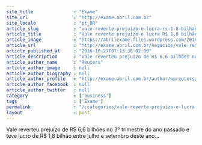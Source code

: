 ```yaml
---
site_title               : "Exame"
site_url                 : "http://exame.abril.com.br"
site_locale              : "pt_BR"
article_slug             : "vale-reverte-prejuizo-e-lucra-rs-1-8-bilhao-no-3o-trimestre"
article_title            : "Vale reverte prejuízo e lucra R$ 1,8 bilhão no 3º trimestre"
article_image            : "https://abrilexame.files.wordpress.com/2016/10/original_foto12-vale-jazida5.jpg?quality=70&strip=all&w=960"
article_url              : "http://exame.abril.com.br/negocios/vale-reverte-prejuizo-e-lucra-r1842-bi-no-3o-tri/"
article_published_at     : "2016-10-27T07:13:38-02:00"
article_description      : "Vale reverteu prejuízo de R$ 6,6 bilhões no 3º trimestre do ano passado e teve lucro de R$ 1,8 bilhão entre julho e setembro deste ano..."
article_author_name      : "Reuters"
article_author_image     : null
article_author_biography : null
article_author_profile   : "http://exame.abril.com.br/author/wpreuters/"
article_author_facebook  : null
article_author_twitter   : null
category                 : ['business']
tags                     : ['Exame']
permalink                : "/:categories/vale-reverte-prejuizo-e-lucra-rs-1-8-bilhao-no-3o-trimestre/"
layout                   : post
---
```


Vale reverteu prejuízo de R$ 6,6 bilhões no 3º trimestre do ano passado e teve lucro de R$ 1,8 bilhão entre julho e setembro deste ano...
